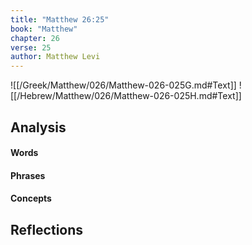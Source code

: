 ```yaml
---
title: "Matthew 26:25"
book: "Matthew"
chapter: 26
verse: 25
author: Matthew Levi
---
```

![[/Greek/Matthew/026/Matthew-026-025G.md#Text]]
![[/Hebrew/Matthew/026/Matthew-026-025H.md#Text]]

## Analysis

#### Words

#### Phrases

#### Concepts

## Reflections
